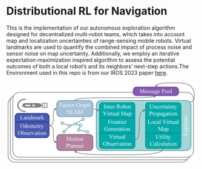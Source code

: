 # Distributional RL for Navigation
This is the implementation of our autonomous exploration algorithm designed for decentralized multi-robot teams, which takes into account map and localization uncertainties of range-sensing
mobile robots. Virtual landmarks are used to quantify the combined impact of process noise and sensor noise on map uncertainty. Additionally, we employ an iterative expectation-maximization inspired algorithm to assess the potential outcomes of both a local robot’s and its neighbors’ next-step actions.The Environment used in this repo is from our IROS 2023 paper [here](https://github.com/RobustFieldAutonomyLab/Distributional_RL_Navigation).

<p align="center"><img src="real_pipeline.jpeg" width=700></p>

